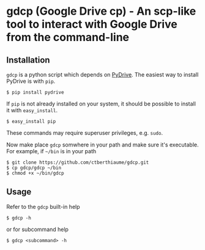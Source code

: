 # gdcp (Google Drive cp) - An scp-like tool to interact with Google Drive from the command-line

## Installation
`gdcp` is a python script which depends on [PyDrive](https://pypi.python.org/pypi/PyDrive).  The easiest way to install PyDrive is with `pip`.

    $ pip install pydrive

If `pip` is not already installed on your system, it should be possible to install it with `easy_install`.

    $ easy_install pip

These commands may require superuser privileges, e.g. `sudo`.

Now make place `gdcp` somwhere in your path and make sure it's executable.  For example, if `~/bin` is in your path

    $ git clone https://github.com/ctberthiaume/gdcp.git
    $ cp gdcp/gdcp ~/bin
    $ chmod +x ~/bin/gdcp

## Usage
Refer to the `gdcp` built-in help

    $ gdcp -h

or for subcommand help

    $ gdcp <subcommand> -h

